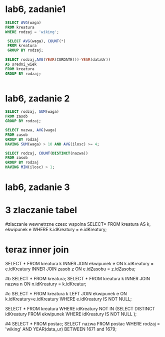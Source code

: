 # lab6, zadanie1
```sql
SELECT AVG(waga)
FROM kreatura
WHERE rodzaj = 'wiking';

 SELECT AVG(waga), COUNT(*)
 FROM kreatura
 GROUP BY rodzaj;
 
SELECT rodzaj,AVG(YEAR(CURDATE())-YEAR(dataUr)) 
AS sredni_wiek 
FROM kreatura 
GROUP BY rodzaj;
 
```
# lab6, zadanie 2

```sql
SELECT rodzaj, SUM(waga)
FROM zasob
GROUP BY rodzaj;

SELECT nazwa, AVG(waga)
FROM zasob
GROUP BY rodzaj
HAVING SUM(waga) > 10 AND AVG(ilosc) >= 4;

SELECT rodzaj, COUNT(DISTINCT(nazwa))
FROM zasob
GROUP BY rodzaj
HAVING MIN(ilosc) > 1;


```
# lab6, zadanie 3 
# 3 zlaczanie tabel
  #zlaczanie wewnetrzne czesc wspolna
  SELECT* FROM kreatura AS k, ekwipunek e
  WHERE k.idKreatury = e.idKreatury;
  # teraz inner join
  
  SELECT * FROM kreatura k 
  INNER JOIN ekwipunek e
  ON k.idKreatury = e.idKreatury
  INNER JOIN zasob z ON e.idZasobu = z.idZasobu;
  
  #b
  SELECT * FROM kreatura;
  SELECT * FROM kreatura k
  INNER JOIN nazwa n 
  ON n.idKreatury = k.idKreatur;
  
  #c
  SELECT * FROM kreatura k
  LEFT JOIN ekwipunek e 
  ON k.idKreatury=e.idKreatury
  WHERE e.idKreatury IS NOT NULL;
  
  SELECT * FROM kreatura WHERE idKreatury NOT IN
  (SELECT DISTINCT idKreatury FROM ekwipunek 
  WHERE idKreatury IS NOT NULL );
  
  #4
  SELECT * FROM postac;
  SELECT nazwa 
  FROM postac 
  WHERE rodzaj = 'wiking' 
  AND YEAR(data_ur) BETWEEN 1671  and 1679;
